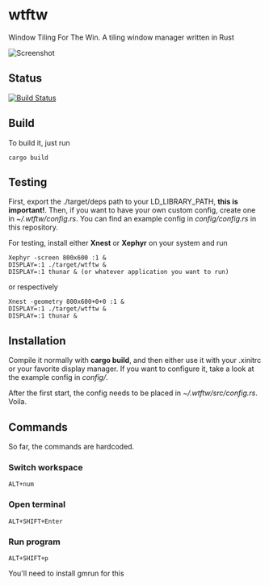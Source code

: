 wtftw
=====

Window Tiling For The Win. A tiling window manager written in Rust

![Screenshot](https://i.imgur.com/Pq03fLx.jpg)

## Status
[![Build Status](https://travis-ci.org/Kintaro/wtftw.svg?branch=master)](https://travis-ci.org/Kintaro/wtftw)

## Build

To build it, just run

```
cargo build
```

## Testing

First, export the ./target/deps path to your LD_LIBRARY_PATH, **this is important!**.
Then, if you want to have your own custom config, create one in *~/.wtftw/config.rs*.
You can find an example config in *config/config.rs* in this repository.

For testing, install either **Xnest** or **Xephyr** on your system and run

```
Xephyr -screen 800x600 :1 &
DISPLAY=:1 ./target/wtftw &
DISPLAY=:1 thunar & (or whatever application you want to run)
```

or respectively

```
Xnest -geometry 800x600+0+0 :1 &
DISPLAY=:1 ./target/wtftw &
DISPLAY=:1 thunar &
```

## Installation

Compile it normally with **cargo build**, and then either use it with your .xinitrc
or your favorite display manager. If you want to configure it, take a look at the example config in
*config/*.

After the first start, the config needs to be placed in *~/.wtftw/src/config.rs*. Voila.

## Commands

So far, the commands are hardcoded.

### Switch workspace
```
ALT+num
```

### Open terminal
```
ALT+SHIFT+Enter
```

### Run program

```
ALT+SHIFT+p
```
You'll need to install gmrun for this
